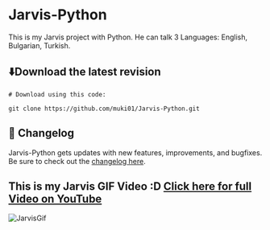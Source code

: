 # Jarvis-Python
This is my Jarvis project with Python. He can talk 3 Languages: English, Bulgarian, Turkish.
<br/>

## ⬇️Download the latest revision
```
# Download using this code:

git clone https://github.com/muki01/Jarvis-Python.git
```

## :scroll: Changelog
Jarvis-Python gets updates with new features, improvements, and bugfixes.
Be sure to check out the [changelog here]().

## This is my Jarvis GIF Video :D  [Click here for full Video on YouTube]()
![JarvisGif](https://user-images.githubusercontent.com/75759731/197753439-5da20593-9491-4f03-85d3-3673eeb295ac.gif)
